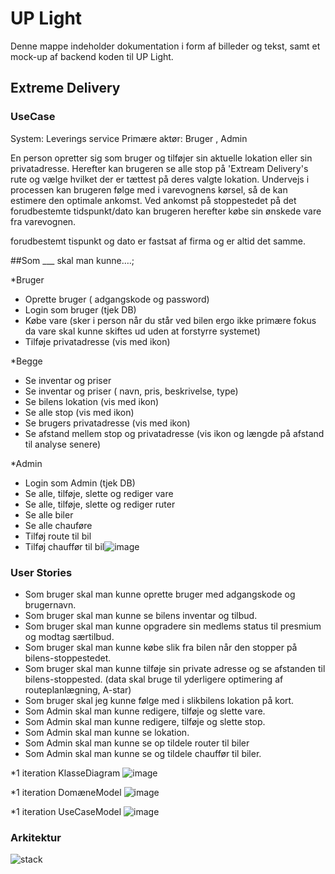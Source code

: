 # UP Light

Denne mappe indeholder dokumentation i form af billeder og tekst, samt et mock-up af backend koden til UP Light.

## Extreme Delivery

### UseCase
System: Leverings service 
Primære aktør: Bruger , Admin 

En person opretter sig som bruger og tilføjer sin aktuelle lokation eller sin privatadresse. Herefter kan brugeren se alle stop på 'Extream Delivery's rute og vælge hvilket der er tættest på deres valgte lokation. Undervejs i processen kan brugeren følge med i varevognens kørsel, så de kan estimere den optimale ankomst. Ved ankomst på stoppestedet på det forudbestemte tidspunkt/dato kan brugeren herefter købe sin ønskede vare fra varevognen. 

forudbestemt tispunkt og dato er fastsat af firma og er altid det samme. 


##Som ___ skal man kunne….; 

*Bruger
- Oprette bruger ( adgangskode og password)
- Login som bruger (tjek DB) 
- Købe vare (sker i person når du står ved bilen ergo ikke primære fokus da vare skal kunne skiftes ud uden at forstyrre systemet) 
- Tilføje privatadresse (vis med ikon)  

*Begge
- Se inventar og priser 
- Se inventar og priser ( navn, pris, beskrivelse, type) 
- Se bilens lokation (vis med ikon) 
- Se alle stop (vis med ikon) 
- Se brugers privatadresse (vis med ikon) 
- Se afstand mellem stop og privatadresse (vis ikon og længde på afstand til analyse senere) 

*Admin 
- Login som Admin (tjek DB) 
- Se alle, tilføje, slette og rediger vare 
- Se alle, tilføje, slette og rediger ruter
- Se alle biler 
- Se alle chauføre 
- Tilføj route til bil 
- Tilføj chauffør til bil![image](https://github.com/FrederikGJ/ideer_projekt_sys/assets/113087480/7140c4a5-6436-4f6e-baad-89c0d1853b1b)


### User Stories 
- Som bruger skal man kunne oprette bruger med adgangskode og brugernavn.
- Som bruger skal man kunne se bilens inventar og tilbud. 
- Som bruger skal man kunne opgradere sin medlems status  til presmium og modtag særtilbud. 
- Som bruger skal man kunne købe slik fra bilen når den stopper på bilens-stoppestedet. 
- Som bruger skal man kunne tilføje sin private adresse og se afstanden til bilens-stoppested. 
(data skal bruge til yderligere optimering af routeplanlægning, A-star) 
- Som bruger skal jeg kunne følge med i slikbilens lokation på kort.
- Som Admin skal man kunne redigere, tilføje og  slette vare.
- Som Admin skal man kunne redigere, tilføje og  slette stop.
- Som Admin skal man kunne se lokation.
- Som Admin skal man kunne se op tildele router til biler 
- Som Admin skal man kunne se og tildele chauffør til biler.  

*1 iteration KlasseDiagram 
![image](https://github.com/FrederikGJ/ideer_projekt_sys/assets/113087480/3baac35a-9043-492a-8b23-a2c56efd678d)

*1 iteration DomæneModel 
![image](https://github.com/FrederikGJ/ideer_projekt_sys/assets/113087480/c2ecad28-bb55-4fd8-bf6a-d512cb04d2cf)


*1 iteration UseCaseModel 
![image](https://github.com/FrederikGJ/ideer_projekt_sys/assets/113087480/0ae8d3f8-fc97-4a73-ad38-b31051ca9984)

### Arkitektur 

![stack ](https://github.com/FrederikGJ/ideer_projekt_sys/assets/113090989/7249d888-4df6-497c-941f-c10ed733e68e)
